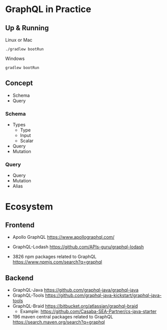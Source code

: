 # GraphQL in Practice 

## Up & Running


Linux or Mac
```shell
./gradlew bootRun
```

Windows
```
gradlew bootRun
```

## Concept

- Schema
- Query

### Schema

- Types
  - Type
  - Input
  - Scalar
- Query
- Mutation

### Query

- Query
- Mutation
- Alias

# Ecosystem

## Frontend

- Apollo GraphQL https://www.apollographql.com/
- GraphQL-Lodash https://github.com/APIs-guru/graphql-lodash

- 3826 npm packages related to GraphQL https://www.npmjs.com/search?q=graphql

## Backend

- GraphQL-Java https://github.com/graphql-java/graphql-java
- GraphQL-Tools https://github.com/graphql-java-kickstart/graphql-java-tools
- GraphQL-Braid https://bitbucket.org/atlassian/graphql-braid
  - Example: https://github.com/Casaba-SEA-Partner/cs-java-starter
- 196 maven central packages related to GraphQL https://search.maven.org/search?q=graphql
